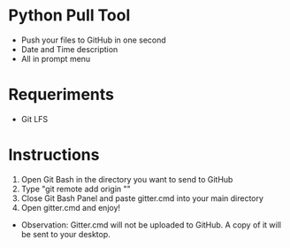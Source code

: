 # Python Pull Tool

- Push your files to GitHub in one second
- Date and Time description
- All in prompt menu

# Requeriments
- Git LFS

# Instructions
1. Open Git Bash in the directory you want to send to GitHub
2. Type "git remote add origin "<repository link>"
3. Close Git Bash Panel and paste gitter.cmd into your main directory
4. Open gitter.cmd and enjoy!
- Observation: Gitter.cmd will not be uploaded to GitHub. A copy of it will be sent to your desktop.
